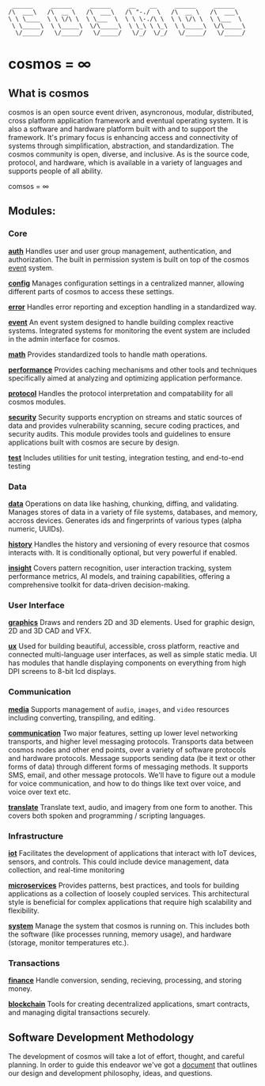 ```
 ______     ______     ______     __    __     ______     ______    
/\  ___\   /\  __ \   /\  ___\   /\ "-./  \   /\  __ \   /\  ___\   
\ \ \____  \ \ \/\ \  \ \___  \  \ \ \-./\ \  \ \ \/\ \  \ \___  \  
 \ \_____\  \ \_____\  \/\_____\  \ \_\ \ \_\  \ \_____\  \/\_____\ 
  \/_____/   \/_____/   \/_____/   \/_/  \/_/   \/_____/   \/_____/ 
```   

# cosmos = ∞

## What is cosmos

cosmos is an open source event driven, asyncronous, modular, distributed, cross platform application framework and eventual operating system. It is also a software and hardware platform built with and to support the framework. It's primary focus is enhancing access and connectivity of systems through simplification, abstraction, and standardization. The cosmos community is open, diverse, and inclusive. As is the source code, protocol, and hardware, which is available in a variety of languages and supports people of all ability.

comsos = ∞

## Modules:

### Core
**[auth](./modules/auth.md)**
Handles user and user group management, authentication, and authorization. The built in permission system is built on top of the cosmos [event](./modules/event.md) system.

**[config](./modules/config.md)**
Manages configuration settings in a centralized manner, allowing different parts of cosmos to access these settings.

**[error](./modules/error.md)**
Handles error reporting and exception handling in a standardized way.

**[event](./modules/event.md)**
An event system designed to handle building complex reactive systems. Integrated systems for monitoring the event system are included in the admin interface for cosmos.

**[math](./modules/math.md)**
Provides standardized tools to handle math operations.

**[performance](./modules/performance.md)**
Provides caching mechanisms and other tools and techniques specifically aimed at analyzing and optimizing application performance.

**[protocol](./modules/protocol.md)**
Handles the protocol interpretation and compatability for all cosmos modules.

**[security](./modules/security.md)**
Security supports encryption on streams and static sources of data and provides vulnerability scanning, secure coding practices, and security audits. This module provides tools and guidelines to ensure applications built with cosmos are secure by design.

**[test](./modules/test.md)**
Includes utilities for unit testing, integration testing, and end-to-end testing


### Data
**[data](./modules/data.md)**
Operations on data like hashing, chunking, diffing, and validating. Manages stores of data in a variety of file systems, databases, and memory, accross devices. Generates ids and fingerprints of various types (alpha numeric, UUIDs).

**[history](./modules/history.md)**
Handles the history and versioning of every resource that cosmos interacts with. It is conditionally optional, but very powerful if enabled.

**[insight](./modules/insight.md)**
Covers pattern recognition, user interaction tracking, system performance metrics, AI models, and training capabilities, offering a comprehensive toolkit for data-driven decision-making.


### User Interface
**[graphics](./modules/graphics.md)**
Draws and renders 2D and 3D elements. Used for graphic design, 2D and 3D CAD and VFX.

**[ux](./modules/ux.md)**
Used for building beautiful, accessible, cross platform, reactive and connected multi-language user interfaces, as well as simple static media. UI has modules that handle displaying components on everything from high DPI screens to 8-bit lcd displays. 


### Communication
**[media](./modules/media.md)**
Supports management of `audio`, `images`, and `video` resources including converting, transpiling, and editing.

**[communication](./modules/communication.md)**
Two major features, setting up lower level networking transports, and higher level messaging protocols. Transports data between cosmos nodes and other end points, over a variety of software protocols and hardware protocols. Message supports sending data (be it text or other forms of data) through different forms of messaging methods. It supports SMS, email, and other message protocols. We'll have to figure out a module for voice communication, and how to do things like text over voice, and voice over text etc.

**[translate](./modules/translate.md)**
Translate text, audio, and imagery from one form to another. This covers both spoken and programming / scripting languages.


### Infrastructure
**[iot](./modules/iot.md)**
Facilitates the development of applications that interact with IoT devices, sensors, and controls. This could include device management, data collection, and real-time monitoring

**[microservices](./modules/microservices.md)**
Provides patterns, best practices, and tools for building applications as a collection of loosely coupled services. This architectural style is beneficial for complex applications that require high scalability and flexibility.

**[system](./modules/system.md)**
Manage the system that cosmos is running on. This includes both the software (like processes running, memory usage), and hardware (storage, monitor temperatures etc.).


### Transactions

**[finance](./modules/finance.md)** Handle conversion, sending, recieving, processing, and storing money.

**[blockchain](./modules/blockchain.md)**
Tools for creating decentralized applications, smart contracts, and managing digital transactions securely.



## Software Development Methodology
The development of cosmos will take a lot of effort, thought, and careful planning. In order to guide this endeavor we've got a [document](design-development.md) that outlines our design and development philosophy, ideas, and questions.
